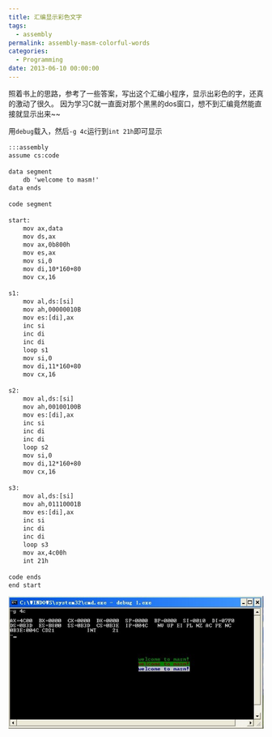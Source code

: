 ```yaml
---
title: 汇编显示彩色文字
tags:
  - assembly
permalink: assembly-masm-colorful-words
categories:
  - Programming
date: 2013-06-10 00:00:00
---
```



照着书上的思路，参考了一些答案，写出这个汇编小程序，显示出彩色的字，还真的激动了很久。
因为学习C就一直面对那个黑黑的dos窗口，想不到汇编竟然能直接就显示出来~~    
        
用`debug`载入，然后`-g 4c`运行到`int 21h`即可显示

    :::assembly
    assume cs:code

    data segment
        db 'welcome to masm!'
    data ends

    code segment

    start:
        mov ax,data
        mov ds,ax
        mov ax,0b800h
        mov es,ax
        mov si,0
        mov di,10*160+80
        mov cx,16

    s1:
        mov al,ds:[si]
        mov ah,00000010B
        mov es:[di],ax
        inc si
        inc di 
        inc di 
        loop s1
        mov si,0 
        mov di,11*160+80
        mov cx,16

    s2:
        mov al,ds:[si] 
        mov ah,00100100B
        mov es:[di],ax 
        inc si 
        inc di 
        inc di 
        loop s2
        mov si,0 
        mov di,12*160+80
        mov cx,16

    s3:
        mov al,ds:[si] 
        mov ah,01110001B
        mov es:[di],ax 
        inc si 
        inc di 
        inc di 
        loop s3
        mov ax,4c00h 
        int 21h

    code ends
    end start


![masm](/images/welcome-to-masm.jpg)
